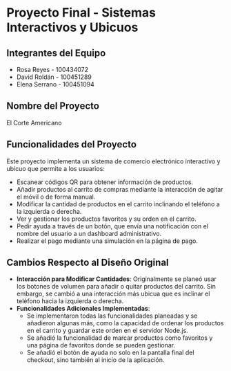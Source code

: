 # Proyecto Final - Sistemas Interactivos y Ubicuos

## Integrantes del Equipo
- Rosa Reyes - 100434072
- David Roldán - 100451289
- Elena Serrano - 100451094

## Nombre del Proyecto
El Corte Americano

## Funcionalidades del Proyecto
Este proyecto implementa un sistema de comercio electrónico interactivo y ubicuo que permite a los usuarios:
- Escanear códigos QR para obtener información de productos.
- Añadir productos al carrito de compras mediante la interacción de agitar el móvil o de forma manual.
- Modificar la cantidad de productos en el carrito inclinando el teléfono a la izquierda o derecha.
- Ver y gestionar los productos favoritos y su orden en el carrito.
- Pedir ayuda a través de un botón, que envía una notificación con el nombre del usuario a un dashboard administrativo.
- Realizar el pago mediante una simulación en la página de pago.

## Cambios Respecto al Diseño Original
- **Interacción para Modificar Cantidades**: Originalmente se planeó usar los botones de volumen para añadir o quitar productos del carrito. Sin embargo, se cambió a una interacción más ubicua que es inclinar el teléfono hacia la izquierda o derecha.
- **Funcionalidades Adicionales Implementadas**:
  - Se implementaron todas las funcionalidades planeadas y se añadieron algunas más, como la capacidad de ordenar los productos en el carrito y guardar este orden en el servidor Node.js.
  - Se añadió la funcionalidad de marcar productos como favoritos y una página de favoritos donde se pueden gestionar.
  - Se añadió el botón de ayuda no solo en la pantalla final del checkout, sino también al inicio de la aplicación.
